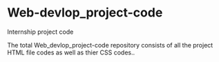 # Web-devlop_project-code
Internship project code

The total Web_devlop_project-code repository consists of all the project HTML file codes as well as thier CSS codes..
